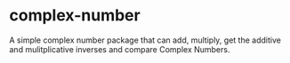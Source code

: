 # complex-number
A simple complex number package that can add, multiply, get the additive and mulitplicative inverses and compare Complex Numbers.